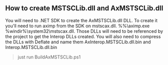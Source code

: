 ## How to create MSTSCLib.dll and AxMSTSCLib.dll

You will need to .NET SDK to create the AxMSTSCLib.dll DLL. To create it you'll need to run aximp from the SDK on mstscax.dll. %<SDK dir>%\aximp.exe %windir%\system32\mstscax.dll. Those DLLs will need to be referenced by the project to get the Interop DLLs created. You will also need to compress the DLLs with Deflate and name them AxInterop.MSTSCLib.dll.bin and Interop.MSTSCLib.dll.bin

> just run BuildAxMSTSCLib.ps1